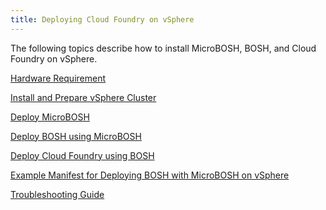 ```yaml
---
title: Deploying Cloud Foundry on vSphere
---
```


The following topics describe how to install MicroBOSH, BOSH, and Cloud Foundry
on vSphere.

[Hardware Requirement](hardware_spec.html)

[Install and Prepare vSphere Cluster](install-and-prepare-vsphere.html)

[Deploy MicroBOSH](deploying_micro_bosh.html)

[Deploy BOSH using MicroBOSH](deploying_bosh_with_micro_bosh.html)

[Deploy Cloud Foundry using BOSH](deploy_cf_vsphere.html)

[Example Manifest for Deploying BOSH with MicroBOSH on vSphere](bosh-example-manifest.html)

[Troubleshooting Guide](troubleshooting_guide.html)